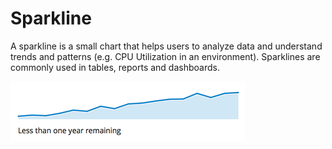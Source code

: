 # Sparkline

A sparkline is a small chart that helps users to analyze data and understand trends and patterns (e.g. CPU Utilization in an environment). Sparklines are commonly used in tables, reports and dashboards.

![#sparkline-example-1](img/sparkline.png)
